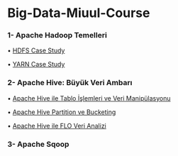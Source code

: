 # Big-Data-Miuul-Course

### 1- Apache Hadoop Temelleri

• [HDFS Case Study](https://github.com/defnebusecelik/Big-Data-Miuul-Course/blob/main/hdfscasestudy.txt)

• [YARN Case Study](https://github.com/defnebusecelik/Big-Data-Miuul-Course/blob/main/yarncasestudy.txt)

### 2- Apache Hive: Büyük Veri Ambarı

• [Apache Hive ile Tablo İşlemleri ve Veri Manipülasyonu](https://github.com/defnebusecelik/Big-Data-Miuul-Course/blob/main/apachehivetabloislemleri.txt)

• [Apache Hive Partition ve Bucketing](https://github.com/defnebusecelik/Big-Data-Miuul-Course/blob/main/apachehivetabloislemleri.txt)

• [Apache Hive ile FLO Veri Analizi](https://github.com/defnebusecelik/Big-Data-Miuul-Course/blob/main/flo.txt)

### 3- Apache Sqoop
